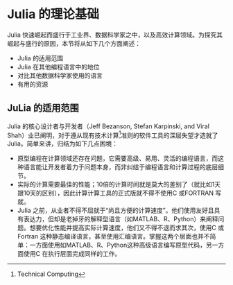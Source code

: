 # Julia 的理论基础

Julia 快速崛起而盛行于工业界、数据科学家之中，以及高效计算领域。为探究其崛起与盛行的原因，本节将从如下几个方面阐述：

- Julia 的适用范围
- Julia 在其他编程语言中的地位
- 对比其他数据科学家使用的语言
- 有用的资源

## JuLia 的适用范围

Julia 的核心设计者与开发者（Jeff Bezanson, Stefan Karpinski, and Viral Shah）业已阐明，对于遵从现有技术计算[^TC]准则的软件工具的深层失望才造就了Julia。简单来讲，归结为如下几点困境：

- 原型编程在计算领域还存在问题，它需要高级、易用、灵活的编程语言，而这种语言能让开发者着力于问题本身，而非纠结于编程语言和计算过程的底层细节。
- 实际的计算需要最佳的性能；10倍的计算时间就是莫大的差别了（就比如1天跟10天的区别），因此计算计算工具的正式版就不得不使用C 或FORTRAN 写就。
- Julia 之前，从业者不得不屈就于“尚且方便的计算速度”。他们使用友好且具有表达力，但却是老掉牙的解释型语言（如MATLAB、R、Python）来阐释问题。想要优化性能并提高实际计算速度，他们又不得不退而求其次，使用C 或 Fortran 这种静态编译语言，甚至使用汇编语言。掌握这两个层面也并不简单：一方面使用如MATLAB、R、Python这种高级语言编写原型代码，另一方面使用C 在执行层面完成同样的工作。



[^TC]: Technical Computing